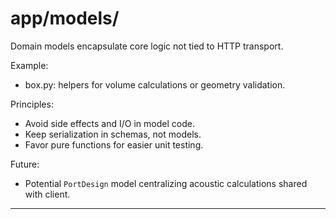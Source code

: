 # app/models/

Domain models encapsulate core logic not tied to HTTP transport.

Example:
- box.py: helpers for volume calculations or geometry validation.

Principles:
- Avoid side effects and I/O in model code.
- Keep serialization in schemas, not models.
- Favor pure functions for easier unit testing.

Future:
- Potential `PortDesign` model centralizing acoustic calculations shared with client.

---
